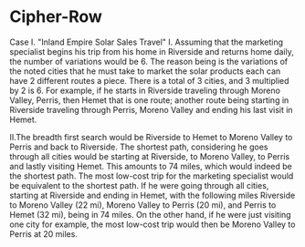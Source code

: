 # Cipher-Row
Case I. "Inland Empire Solar Sales Travel"
I. Assuming that the marketing specialist begins his trip from his home in Riverside and returns home daily, the number of variations would be 6. The reason being is the variations of the noted cities that he must take to market the solar products each can have 2 different routes a piece. There is a total of 3 cities, and 3 multiplied by 2 is 6. For example, if he starts in Riverside traveling through Moreno Valley, Perris, then Hemet that is one route; another route being starting in Riverside traveling through Perris, Moreno Valley and ending his last visit in Hemet.

II.The breadth first search would be Riverside to Hemet to Moreno Valley to Perris and back to Riverside. The shortest path, considering he goes through all cities would be starting at Riverside, to Moreno Valley, to Perris and lastly visiting Hemet. This amounts to 74 miles, which would indeed be the shortest path. The most low-cost trip for the marketing specialist would be equivalent to the shortest path. If he were going through all cities, starting at Riverside and ending in Hemet, with the following miles Riverside to Moreno Valley (22 mi), Moreno Valley to Perris (20 mi), and Perris to Hemet (32 mi), being in 74 miles. On the other hand, if he were just visiting one city for example, the most low-cost trip would then be Moreno Valley to Perris at 20 miles.

